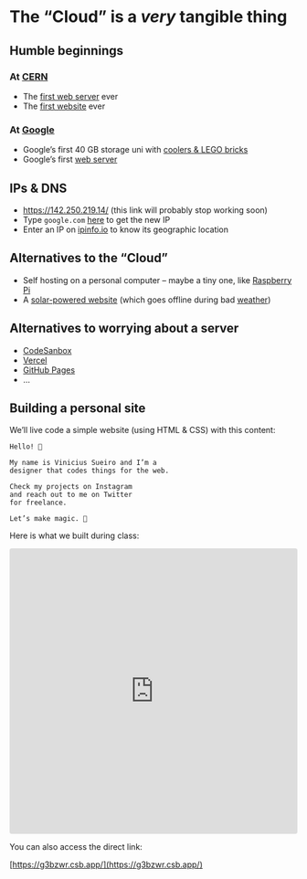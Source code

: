 # The “Cloud” is a *very* tangible thing

## Humble beginnings

### At [CERN](https://home.web.cern.ch/science/computing/birth-web)
- The [first web server](https://upload.wikimedia.org/wikipedia/commons/d/d1/First_Web_Server.jpg) ever
- The [first website](http://info.cern.ch/hypertext/WWW/TheProject.html) ever

### At [Google]()
- Google’s first 40 GB storage uni with [coolers & LEGO bricks](https://upload.wikimedia.org/wikipedia/commons/3/35/The_first_Google_computer_at_Stanford.jpg)
- Google’s first [web server](https://upload.wikimedia.org/wikipedia/commons/e/e0/Google%E2%80%99s_First_Production_Server.jpg)

## IPs & DNS
- https://142.250.219.14/ (this link will probably stop working soon)
- Type `google.com` [here](https://domaintoipconverter.com/) to get the new IP
- Enter an IP on [ipinfo.io](https://ipinfo.io/) to know its geographic location

## Alternatives to the “Cloud”
- Self hosting on a personal computer – maybe a tiny one, like [Raspberry Pi](https://www.raspberrypi.com/)
- A [solar-powered website](https://solar.lowtechmagazine.com/) (which goes offline during bad [weather](https://solar.lowtechmagazine.com/dithers/solar_panel007.png))

## Alternatives to worrying about a server
- [CodeSanbox](https://codesandbox.io/)
- [Vercel](https://vercel.com/)
- [GitHub Pages](https://pages.github.com/)
- …

## Building a personal site

We’ll live code a simple website (using HTML & CSS) with this content:

```
Hello! 👋 

My name is Vinicius Sueiro and I’m a
designer that codes things for the web.

Check my projects on Instagram
and reach out to me on Twitter
for freelance.

Let’s make magic. 🦄
```

Here is what we built during class:

<iframe src="https://codesandbox.io/embed/competent-wescoff-g3bzwr?fontsize=14&hidenavigation=1&theme=dark"
    style="width:100%; height:500px; border:0; border-radius: 4px; overflow:hidden;"
    title="personal-site-warm-up"
    allow="accelerometer; ambient-light-sensor; camera; encrypted-media; geolocation; gyroscope; hid; microphone; midi; payment; usb; vr; xr-spatial-tracking"
    sandbox="allow-forms allow-modals allow-popups allow-presentation allow-same-origin allow-scripts"
></iframe>

You can also access the direct link:

[https://g3bzwr.csb.app/](https://g3bzwr.csb.app/)